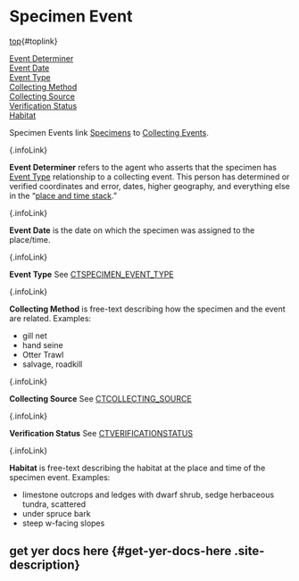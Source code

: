 # Specimen Event 

<div class="entry-content">

[]()[top](#top){#toplink}

<div class="anchors">

[Event Determiner](#determiner)\
[Event Date](#date)\
[Event Type](#type)\
[Collecting Method](#method)\
[Collecting Source](#source)\
[Verification Status](#verificationstatus)\
[Habitat](#habitat)

</div>

Specimen Events link [Specimens](/documentation/catalog/) to [Collecting
Events](/documentation/places/collecting-event/).

[](){.infoLink}

**Event Determiner** refers to the agent who asserts that the specimen
has [Event Type](#type) relationship to a collecting event. This person
has determined or verified coordinates and error, dates, higher
geography, and everything else in the “[place and time
stack](/documentation/places/).”

[](){.infoLink}

**Event Date** is the date on which the specimen was assigned to the
place/time.

[](){.infoLink}

**Event Type** See
[CTSPECIMEN\_EVENT\_TYPE](http://arctos.database.museum/info/ctDocumentation.cfm?table=CTSPECIMEN_EVENT_TYPE)

[](){.infoLink}

**Collecting Method** is free-text describing how the specimen and the
event are related. Examples:

-   gill net
-   hand seine
-   Otter Trawl
-   salvage, roadkill

[](){.infoLink}

**Collecting Source** See
[CTCOLLECTING\_SOURCE](http://arctos.database.museum/info/ctDocumentation.cfm?table=CTCOLLECTING_SOURCE)

[](){.infoLink}

**Verification Status** See
[CTVERIFICATIONSTATUS](http://arctos.database.museum/info/ctDocumentation.cfm?table=CTVERIFICATIONSTATUS)

[](){.infoLink}

**Habitat** is free-text describing the habitat at the place and time of
the specimen event. Examples:

-   limestone outcrops and ledges with dwarf shrub, sedge herbaceous
    tundra, scattered
-   under spruce bark
-   steep w-facing slopes

</div>

</div>

</div>

</div>

<div id="secondary">

get yer docs here {#get-yer-docs-here .site-description}
-----------------

</div>

</div>
